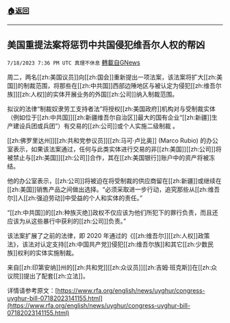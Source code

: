 ###  [:house:返回](README.md)
---


## 美国重提法案将惩罚中共国侵犯维吾尔人权的帮凶
`7/18/2023 7:36 PM UTC 真理不休息` [轉載自GNews](https://gnews.org/articles/1469863)

周二，两名[[zh:美国议员]]向[[zh:国会]]重新提出一项法案，该法案将扩大[[zh:美国]]的制裁范围，将那些在[[zh:中共国]]西部边陲地区与被认定为侵犯[[zh:维吾尔族]][[zh:人权]]的实体开展业务的外国[[zh:公司]]纳入制裁范围。

拟议的法律“制裁奴隶劳工支持者法”将授权[[zh:美国政府]]机构对与受制裁实体（例如位于[[zh:中共国]][[zh:新疆维吾尔自治区]]最大的国有企业“[[zh:新疆]]生产建设兵团或兵团”）有交易的[[zh:公司]]或个人实施二级制裁 。

[[zh:佛罗里达州]][[zh:共和党参议员]][[zh:马可·卢比奥]] (Marco Rubio) 的办公室表示，如果该法案通过，任何与此类实体进行交易的非[[zh:美国]][[zh:公司]]将被禁止与[[zh:美国]][[zh:公司]]合作，其在[[zh:美国银行]]账户中的资产将被冻结。 

他的办公室表示，[[zh:公司]]将被迫在将受制裁的供应商留在[[zh:新疆]]或继续在[[zh:美国]]销售产品之间做出选择。“必须采取进一步行动，追究那些从[[zh:维吾尔]]人[[zh:强迫劳动]]中受益的个人和实体的责任。” 

“[[zh:中共国]]的[[zh:种族灭绝]]政权不仅应该为他们所犯下的罪行负责，而且还应该为从这些暴行中获利的[[zh:公司]]负责。”

该法案扩展了之前的法律，即 2020 年通过的《[[zh:维吾尔]][[zh:人权]]政策法》，该法对认定支持[[zh:中国共产党]]侵犯[[zh:维吾尔族]]和其它[[zh:少数民族]]权利的实体实施制裁。

来自[[zh:印第安纳]]州的[[zh:共和党]][[zh:众议员]][[zh:吉姆·班克斯]]在[[zh:众议院]]提出了配套[[zh:立法]]。

详情请参考原文：[https://www.rfa.org/english/news/uyghur/congress-uyghur-bill-07182023141155.html](https://www.rfa.org/english/news/uyghur/congress-uyghur-bill-07182023141155.html)
